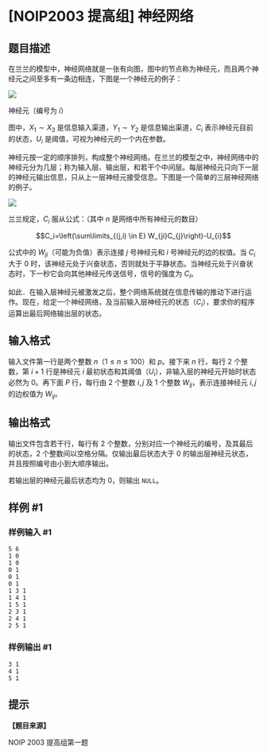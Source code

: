 # [NOIP2003 提高组] 神经网络

## 题目描述

在兰兰的模型中，神经网络就是一张有向图，图中的节点称为神经元，而且两个神经元之间至多有一条边相连，下图是一个神经元的例子：

![](https://cdn.luogu.com.cn/upload/pic/58251.png)

神经元〔编号为 $i$）


图中，$X_1 \sim X_3$ 是信息输入渠道，$Y_1 \sim Y_2$ 是信息输出渠道，$C_i$ 表示神经元目前的状态，$U_i$ 是阈值，可视为神经元的一个内在参数。

神经元按一定的顺序排列，构成整个神经网络。在兰兰的模型之中，神经网络中的神经元分为几层；称为输入层、输出层，和若干个中间层。每层神经元只向下一层的神经元输出信息，只从上一层神经元接受信息。下图是一个简单的三层神经网络的例子。

![](https://cdn.luogu.com.cn/upload/pic/58252.png)

兰兰规定，$C_i$ 服从公式：（其中 $n$ 是网络中所有神经元的数目）

$$C_i=\left(\sum\limits_{(j,i) \in E} W_{ji}C_{j}\right)-U_{i}$$

公式中的 $W_{ji}$（可能为负值）表示连接 $j$ 号神经元和 $i$ 号神经元的边的权值。当 $C_i$ 大于 $0$ 时，该神经元处于兴奋状态，否则就处于平静状态。当神经元处于兴奋状态时，下一秒它会向其他神经元传送信号，信号的强度为 $C_i$。

如此．在输入层神经元被激发之后，整个网络系统就在信息传输的推动下进行运作。现在，给定一个神经网络，及当前输入层神经元的状态（$C_i$），要求你的程序运算出最后网络输出层的状态。



## 输入格式

输入文件第一行是两个整数 $n$（$1 \le n \le 100$）和 $p$。接下来 $n$ 行，每行 $2$ 个整数，第 $i+1$ 行是神经元 $i$ 最初状态和其阈值（$U_i$），非输入层的神经元开始时状态必然为 $0$。再下面 $P$ 行，每行由 $2$ 个整数 $i,j$ 及 $1$ 个整数 $W_{ij}$，表示连接神经元 $i,j$ 的边权值为 $W_{ij}$。


## 输出格式

输出文件包含若干行，每行有 $2$ 个整数，分别对应一个神经元的编号，及其最后的状态，$2$ 个整数间以空格分隔。仅输出最后状态大于 $0$ 的输出层神经元状态，并且按照编号由小到大顺序输出。

若输出层的神经元最后状态均为 $0$，则输出 `NULL`。


## 样例 #1

### 样例输入 #1
```
5 6
1 0
1 0
0 1
0 1
0 1
1 3 1
1 4 1
1 5 1
2 3 1
2 4 1
2 5 1
```

### 样例输出 #1

```
3 1
4 1
5 1
```

## 提示

**【题目来源】**

NOIP 2003 提高组第一题
